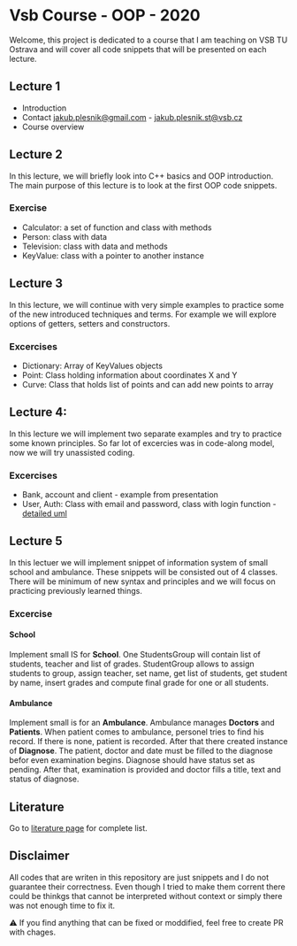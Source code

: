 # Vsb Course - OOP - 2020

Welcome, this project is dedicated to a course that I am teaching on VSB TU Ostrava and will cover all code snippets that will be presented on each lecture.

## Lecture 1
- Introduction
- Contact jakub.plesnik@gmail.com - jakub.plesnik.st@vsb.cz
- Course overview

## Lecture 2 
In this lecture, we will briefly look into C++ basics and OOP introduction.
The main purpose of this lecture is to look at the first OOP code snippets.

### Exercise
* Calculator: a set of function and class with methods
* Person: class with data
* Television: class with data and methods
* KeyValue: class with a pointer to another instance

## Lecture 3
In this lecture, we will continue with very simple examples to practice some of the new introduced techniques and terms. For example we will explore options of getters, setters and constructors.

### Excercises
* Dictionary: Array of KeyValues objects
* Point: Class holding information about coordinates X and Y
* Curve: Class that holds list of points and can add new points to array

## Lecture 4:

In this lecture we will implement two separate examples and try to practice some known principles. 
So far lot of excercies was in code-along model, now we will try unassisted coding.

### Excercises
* Bank, account and client - example from presentation
* User, Auth: Class with email and password, class with login function - [detailed uml](UserAuth.png)

## Lecture 5
In this lectuer we will implement snippet of information system of small school and ambulance. These snippets will be consisted out of 4 classes. There will be minimum of new syntax and principles and we will focus on practicing previously learned things.

### Excercise
#### School
Implement small IS for **School**. One StudentsGroup will contain list of students, teacher and list of grades. StudentGroup allows to assign students to group, assign teacher, set name, get list of students, get student by name, insert grades and compute final grade for one or all students.

#### Ambulance
Implement small is for an **Ambulance**. Ambulance manages **Doctors** and **Patients**. When patient comes to ambulance, personel tries to find his record. If there is none, patient is recorded. After that there created instance of **Diagnose**. The patient, doctor and date must be filled to the diagnose befor even examination begins. Diagnose should have status set as pending. After that, examination is provided and doctor fills a title, text and status of diagnose.

## Literature
Go to [literature page](Literature.md) for complete list.

## Disclaimer

All codes that are writen in this repository are just snippets and I do not guarantee their correctness. Even though I tried to make them corrent there could be thinkgs that cannot be interpreted without context or simply there was not enough time to fix it.

:warning: If you find anything that can be fixed or moddified, feel free to create PR with chages.
